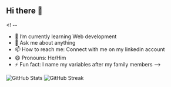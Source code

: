 ## Hi there 👋

<! --

- 🌱 I’m currently learning Web development
- 💬 Ask me about anything
- 📫 How to reach me: Connect with me on my linkedin account
- 😄 Pronouns: He/Him
- ⚡ Fun fact: I name my variables after my family members
-->
  
![GitHub Stats](https://github-readme-stats.vercel.app/api?username=vs1064e&show_icons=true&theme=default)
![GitHub Streak](https://github-readme-streak-stats.herokuapp.com/?user=vs1064e&theme=default)
